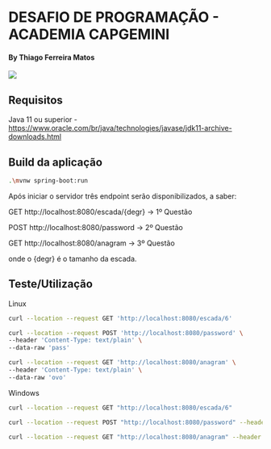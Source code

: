 # DESAFIO DE PROGRAMAÇÃO - ACADEMIA CAPGEMINI
#### By Thiago Ferreira Matos
![](https://www.capgemini.com/br-pt/wp-content/themes/capgemini-komposite/assets/images/logo.svg)

## Requisitos
Java 11 ou superior - https://www.oracle.com/br/java/technologies/javase/jdk11-archive-downloads.html

## Build da aplicação
```sh
.\mvnw spring-boot:run
```
Após iniciar o servidor três endpoint serão disponibilizados, a saber:

GET http://localhost:8080/escada/{degr} -> 1º Questão

POST http://localhost:8080/password -> 2º Questão

GET http://localhost:8080/anagram -> 3º Questão

onde o {degr} é o tamanho da escada.

## Teste/Utilização

Linux
```sh
curl --location --request GET 'http://localhost:8080/escada/6'

curl --location --request POST 'http://localhost:8080/password' \
--header 'Content-Type: text/plain' \
--data-raw 'pass'

curl --location --request GET 'http://localhost:8080/anagram' \
--header 'Content-Type: text/plain' \
--data-raw 'ovo'
```
Windows
```sh
curl --location --request GET "http://localhost:8080/escada/6"

curl --location --request POST "http://localhost:8080/password" --header "Content-Type: text/plain" --data-raw "pass"

curl --location --request GET "http://localhost:8080/anagram" --header "Content-Type: text/plain" --data-raw "ovo"
```
